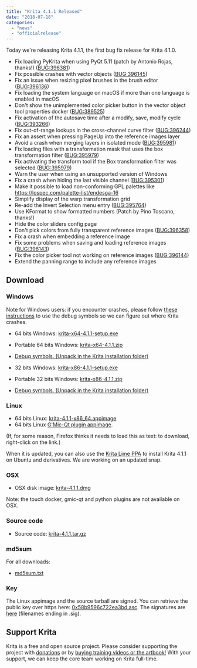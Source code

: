 ```yaml
---
title: "Krita 4.1.1 Released"
date: "2018-07-18"
categories: 
  - "news"
  - "officialrelease"
---
```


Today we're releasing Krita 4.1.1, the first bug fix release for Krita 4.1.0.

- Fix loading PyKrita when using PyQt 5.11 (patch by Antonio Rojas, thanks!) ([BUG:396381](https://bugs.kde.org/show_bug.cgi?id=396381))
- Fix possible crashes with vector objects ([BUG:396145](https://bugs.kde.org/show_bug.cgi?id=396145))
- Fix an issue when resizing pixel brushes in the brush editor ([BUG:396136](https://bugs.kde.org/show_bug.cgi?id=396136))
- Fix loading the system language on macOS if more than one language is enabled in macOS
- Don't show the unimplemented color picker button in the vector object tool properties docker ([BUG:389525](https://bugs.kde.org/show_bug.cgi?id=389525))
- Fix activation of the autosave time after a modify, save, modify cycle ([BUG:393266](https://bugs.kde.org/show_bug.cgi?id=393266))
- Fix out-of-range lookups in the cross-channel curve filter ([BUG:396244](https://bugs.kde.org/show_bug.cgi?id=396244))
- Fix an assert when pressing PageUp into the reference images layer
- Avoid a crash when merging layers in isolated mode ([BUG:395981](https://bugs.kde.org/show_bug.cgi?id=395981))
- Fix loading files with a transformation mask that uses the box transformation filter ([BUG:395979](https://bugs.kde.org/show_bug.cgi?id=395979))
- Fix activating the transform tool if the Box transformation filter was selected ([BUG:395979](https://bugs.kde.org/show_bug.cgi?id=395979))
- Warn the user when using an unsupported version of Windows
- Fix a crash when hiding the last visible channel ([BUG:395301](https://bugs.kde.org/show_bug.cgi?id=395301))
- Make it possible to load non-conforming GPL palettes like https://lospec.com/palette-list/endesga-16
- Simplify display of the warp transformation grid
- Re-add the Invert Selection menu entry ([BUG:395764](https://bugs.kde.org/show_bug.cgi?id=395764))
- Use KFormat to show formatted numbers (Patch by Pino Toscano, thanks!)
- Hide the color sliders config page
- Don't pick colors from fully transparent reference images ([BUG:396358](https://bugs.kde.org/show_bug.cgi?id=396358))
- Fix a crash when embedding a reference image
- Fix some problems when saving and loading reference images ([BUG:396143](https://bugs.kde.org/show_bug.cgi?id=396143))
- Fix the color picker tool not working on reference images ([BUG:396144](https://bugs.kde.org/show_bug.cgi?id=396144))
- Extend the panning range to include any reference images

## Download

### Windows

Note for Windows users: if you encounter crashes, please follow [these instructions](https://docs.krita.org/en/reference_manual/dr_minw_debugger.html#dr-minw) to use the debug symbols so we can figure out where Krita crashes.

- 64 bits Windows: [krita-x64-4.1.1-setup.exe](https://download.kde.org/stable/krita/4.1.1/krita-x64-4.1.1-setup.exe)
- Portable 64 bits Windows: [krita-x64-4.1.1.zip](https://download.kde.org/stable/krita/4.1.1/krita-x64-4.1.1.zip)
- [Debug symbols. (Unpack in the Krita installation folder)](https://download.kde.org/stable/krita/4.1.1/krita-x64-4.1.1-dbg.zip)

- 32 bits Windows: [krita-x86-4.1.1-setup.exe](https://download.kde.org/stable/krita/4.1.1/krita-x86-4.1.1-setup.exe)
- Portable 32 bits Windows: [krita-x86-4.1.1.zip](https://download.kde.org/stable/krita/4.1.1/krita-x86-4.1.1.zip)
- [Debug symbols. (Unpack in the Krita installation folder)](https://download.kde.org/stable/krita/4.1.1/krita-x86-4.1.1-dbg.zip)

### Linux

- 64 bits Linux: [krita-4.1.1-x86\_64.appimage](https://download.kde.org/stable/krita/4.1.1/krita-4.1.1-x86_64.appimage)
- 64 bits Linux [G'Mic-Qt plugin appimage](https://download.kde.org/stable/krita/4.1.1/gmic_krita_qt-x86_64.appimage).

(If, for some reason, Firefox thinks it needs to load this as text: to download, right-click on the link.)

When it is updated, you can also use the [Krita Lime PPA](https://launchpad.net/%7Ekritalime/+archive/ubuntu/ppa) to install Krita 4.1.1 on Ubuntu and derivatives. We are working on an updated snap.

### OSX

- OSX disk image: [krita-4.1.1.dmg](https://download.kde.org/stable/krita/4.1.1/krita-4.1.1.dmg)

Note: the touch docker, gmic-qt and python plugins are not available on OSX.

### Source code

- Source code: [krita-4.1.1.tar.gz](https://download.kde.org/stable/krita/4.1.1/krita-4.1.1.tar.gz)

### md5sum

For all downloads:

- [md5sum.txt](https://download.kde.org/stable/krita/4.1.1/md5sum.txt)

### Key

The Linux appimage and the source tarball are signed. You can retrieve the public key over https here: [0x58b9596c722ea3bd.asc](https://share.kde.org/index.php/s/fJ99V5mZvuyD0z8). The signatures are [here](http://download.kde.org/stable/krita/4.1.1/) (filenames ending in .sig).

## Support Krita

Krita is a free and open source project. Please consider supporting the project with [donations](https://krita.org/en/support-us/donations/) or by [buying training videos or the artbook!](https://krita.org/en/support-us/shop) With your support, we can keep the core team working on Krita full-time.
